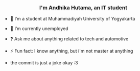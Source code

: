  
  

### <div align="center">I'm Andhika Hutama, an IT student </div>  
  

- 🔭 I’m a student at Muhammadiyah University of Yogyakarta  
  

- 🌱 I’m currently unemployed  
  

- ❓ Ask me about anything related to tech and automotive  
  

- ⚡ Fun fact: I know anything, but i'm not master at anything

- the commit is just a joke okay :3
  

<br/>  
